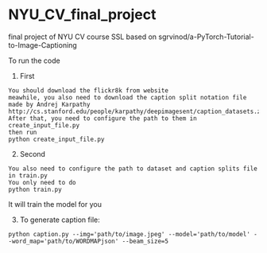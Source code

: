 # NYU_CV_final_project
final project of NYU CV course SSL
based on sgrvinod/a-PyTorch-Tutorial-to-Image-Captioning


To run the code
1. First

```
You should download the flickr8k from website
meawhile, you also need to download the caption split notation file made by Andrej Karpathy
http://cs.stanford.edu/people/karpathy/deepimagesent/caption_datasets.zip
After that, you need to configure the path to them in create_input_file.py
then run 
python create_input_file.py
```

2. Second
```
You also need to configure the path to dataset and caption splits file in train.py
You only need to do
python train.py
```
It will train the model for you

3. To generate caption file:
```
python caption.py --img='path/to/image.jpeg' --model='path/to/model' --word_map='path/to/WORDMAPjson' --beam_size=5
```
